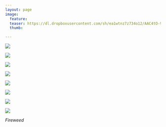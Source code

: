 ```yaml
---
layout: page
image:
  feature:
  teaser: https://dl.dropboxusercontent.com/sh/ea1wtnz7z734o12/AAC4tO-9t1T5G7Pn-s1iCbKAa/luontokuvat/kes%C3%A4/12/DS59185-245px.jpg
  thumb:

---
```


[![](https://dl.dropboxusercontent.com/sh/ea1wtnz7z734o12/AACr6uar0UfF-yJaj6c0PufFa/luontokuvat/kes%C3%A4/12/DS59280-800px.jpg)](https://dl.dropboxusercontent.com/sh/ea1wtnz7z734o12/AAB1AOoIzoHtbGrOPDUVJZeRa/luontokuvat/kes%C3%A4/12/DS59280.jpg)

[![](https://dl.dropboxusercontent.com/sh/ea1wtnz7z734o12/AABrC7v3Fai0zUUimIKSVQIta/luontokuvat/kes%C3%A4/12/DS59279-800px.jpg)](https://dl.dropboxusercontent.com/sh/ea1wtnz7z734o12/AABVF7cHr-vN3WchrniDmKB8a/luontokuvat/kes%C3%A4/12/DS59279.jpg)

[![](https://dl.dropboxusercontent.com/sh/ea1wtnz7z734o12/AACWlmm0KozbSyZ4bbS-HOwra/luontokuvat/kes%C3%A4/12/DS59265-800px.jpg)](ttps://dl.dropboxusercontent.com/sh/ea1wtnz7z734o12/AABa2jF3f6poQt9ZAQHBXbGKa/luontokuvat/kes%C3%A4/12/DS59265.jpg)

[![](https://dl.dropboxusercontent.com/sh/ea1wtnz7z734o12/AAAqYOCDnBwibWMHUTvwo4J_a/luontokuvat/kes%C3%A4/12/DS59269-800px.jpg)](https://dl.dropboxusercontent.com/sh/ea1wtnz7z734o12/AAABYgdmwLDMLKwhASZVjdTca/luontokuvat/kes%C3%A4/12/DS59269.jpg)

[![](https://dl.dropboxusercontent.com/sh/ea1wtnz7z734o12/AABinjcRcSZ-hu-tSZexmeiLa/luontokuvat/kes%C3%A4/12/DS59273-800px.jpg)](https://dl.dropboxusercontent.com/sh/ea1wtnz7z734o12/AAACBfWsfP6S2-5r0ebWKLoZa/luontokuvat/kes%C3%A4/12/DS59273.jpg)

[![](https://dl.dropboxusercontent.com/sh/ea1wtnz7z734o12/AADJz0GvSWatZyCD6-1WimcOa/luontokuvat/kes%C3%A4/12/DS59191-800px.jpg)](https://dl.dropboxusercontent.com/sh/ea1wtnz7z734o12/AAAcU4nid2v3LwX7GkeLR197a/luontokuvat/kes%C3%A4/12/DS59191.jpg)

[![](https://dl.dropboxusercontent.com/sh/ea1wtnz7z734o12/AABOOEm_Xr9l_c6QiQmmwVjja/luontokuvat/kes%C3%A4/12/DS59179-800px.jpg)](https://dl.dropboxusercontent.com/sh/ea1wtnz7z734o12/AADAWdNUvrP3CgGST5NeR16xa/luontokuvat/kes%C3%A4/12/DS59179.jpg)

[![](https://dl.dropboxusercontent.com/sh/ea1wtnz7z734o12/AAAQhDeUdTi4rFdQCHha8-XFa/luontokuvat/kes%C3%A4/12/DS59185-800px.jpg)](https://dl.dropboxusercontent.com/sh/ea1wtnz7z734o12/AABzIvQxe-clJFxZWGgWO0Kaa/luontokuvat/kes%C3%A4/12/DS59185.jpg)

*Fireweed*

